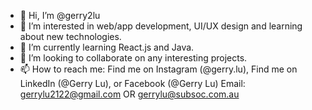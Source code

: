 - 👋 Hi, I’m @gerry2lu
- 👀 I’m interested in web/app development, UI/UX design and learning about new technologies.
- 🌱 I’m currently learning React.js and Java.
- 💞️ I’m looking to collaborate on any interesting projects.
- 📫 How to reach me: Find me on Instagram (@gerry.lu), Find me on LinkedIn (@Gerry Lu), or Facebook (@Gerry Lu)
Email: gerrylu2122@gmail.com OR gerrylu@subsoc.com.au


